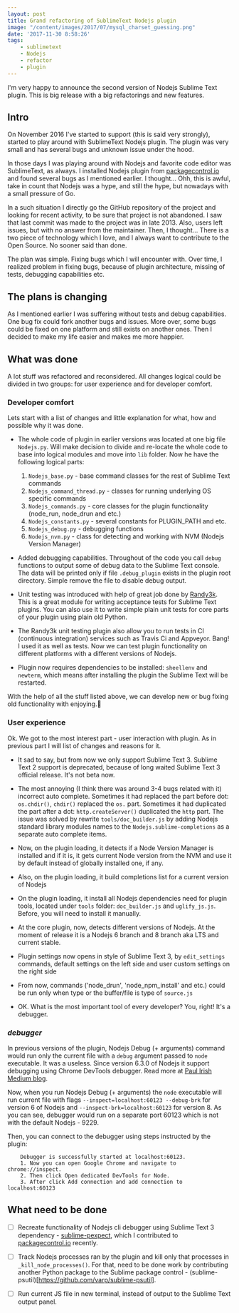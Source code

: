```yaml
---
layout: post
title: Grand refactoring of SublimeText Nodejs plugin
image: "/content/images/2017/07/mysql_charset_guessing.png"
date: '2017-11-30 8:58:26'
tags:
    - sublimetext
    - Nodejs
    - refactor
    - plugin
---
```


I'm very happy to announce the second version of Nodejs Sublime Text plugin. 
This is big release with a big refactorings and new features.

## Intro

On November 2016 I've started to support (this is said very strongly), 
started to play around with SublimeText Nodejs plugin. The plugin was very 
small and has several bugs and unknown issue under the hood.

In those days I was playing around with Nodejs and favorite code editor was 
SublimeText, as always. I installed Nodejs plugin from 
[packagecontrol.io](https://packagecontrol.io) and found several bugs as I 
mentioned earlier. I thought... Ohh, this is awful, take in count that Nodejs
was a hype, and still the hype, but nowadays with a small pressure of Go.

In a such situation I directly go the GitHub repository of the project and 
looking for recent activity, to be sure that project is not abandoned. I saw 
that last commit was made to the project was in late 2013. Also, users left 
issues, but with no answer from the maintainer. Then, I thought... There is a 
two piece of technology which I love, and I always want to contribute to the 
Open Source. No sooner said than done. 

The plan was simple. Fixing bugs which I will encounter with. Over time, I 
realized problem in fixing bugs, because of plugin architecture, missing of 
tests, debugging capabilities etc.

## The plans is changing

As I mentioned earlier I was suffering without tests and debug capabilities. 
One bug fix could fork another bugs and issues. More over, some bugs could be 
fixed on one platform and still exists on another ones. Then I decided to make 
my life easier and makes me more happier.

## What was done

A lot stuff was refactored and reconsidered. All changes logical could be 
divided in two groups: for user experience and for developer comfort.

### Developer comfort
Lets start with a list of changes and little explanation for what, how and 
possible why it was done.
- The whole code of plugin in earlier versions was located at one big file 
`Nodejs.py`. Will make decision to divide and re-locate the whole code to base 
into logical modules and move into `lib` folder. Now he have the following 
logical parts:
    1. `Nodejs_base.py` - base command classes for the rest of Sublime Text commands
    2. `Nodejs_command_thread.py` - classes for running underlying OS specific commands
    3. `Nodejs_commands.py` - core classes for the plugin functionality (node_run, node_drun and etc.)
    4. `Nodejs_constants.py` - several constants for PLUGIN_PATH and etc.
    5. `Nodejs_debug.py` - debugging functions
    6. `Nodejs_nvm.py` - class for detecting and working with NVM (Nodejs Version Manager)

- Added debugging capabilities. Throughout of the code you call `debug` functions 
to output some of debug data to the Sublime Text console. The data will be printed 
only if file `.debug_plugin` exists in the plugin root directory. Simple remove 
the file to disable debug output.

- Unit testing was introduced with help of great job done by [Randy3k](https://github.com/randy3k/UnitTesting).
This is a great module for writing acceptance tests for Sublime Text 
plugins. You can also use it to write simple plain unit tests for core parts 
of your plugin using plain old Python.

- The Randy3k unit testing plugin also allow you to run tests in CI (continuous 
integration) services such as Travis Ci and Appveyor. Bang! I used it as well as 
tests. Now we can test plugin functionality on different platforms with a 
different versions of Nodejs.

- Plugin now requires dependencies to be installed: `sheellenv` and `newterm`, 
which means after installing the plugin the Sublime Text will be restarted.

With the help of all the stuff listed above, we can develop new or bug fixing 
old functionality with enjoying.🕺

### User experience

Ok. We got to the most interest part - user interaction with plugin. As in 
previous part I will list of changes and reasons for it.
- It sad to say, but from now we only support Sublime Text 3. Sublime Text 2 
support is deprecated, because of long waited Sublime Text 3 official release.
It's not beta now.

- The most annoying (I think there was around 3-4 bugs related with it) incorrect 
auto complete. Sometimes it had replaced the part before dot: `os.chdir()`, 
`chdir()` replaced the `os.` part. Sometimes it had duplicated the part after a 
dot: `http.createServer()` duplicated the `http` part. The issue was solved by 
rewrite `tools/doc_builder.js` by adding Nodejs standard library modules names 
to the `Nodejs.sublime-completions` as a separate auto complete items.

- Now, on the plugin loading, it detects if a Node Version Manager is installed 
and if it is, it gets current Node version from the NVM and use it by default 
instead of globally installed one, if any.

- Also, on the plugin loading, it build completions list for a current version of 
Nodejs

- On the plugin loading, it install all Nodejs dependencies need for plugin tools, 
located under `tools` folder: `doc_builder.js` and `uglify_js.js`. Before, you 
will need to install it manually.

- At the core plugin, now, detects different versions of Nodejs. At the moment 
of release it is a Nodejs 6 branch and 8 branch aka LTS and current stable.

- Plugin settings now opens in style of Sublime Text 3, by `edit_settings` 
commands, default settings on the left side and user custom settings on the right 
side

- From now, commands ('node_drun', 'node_npm_install' and etc.) could be run only 
when type or the buffer/file is type of `source.js`

- OK. What is the most important tool of every developer? You, right! It's a debugger.

### *debugger* 

In previous versions of the plugin, Nodejs Debug (+ arguments)
command would run only the current file with a `debug` argument passed to `node` 
executable. It was a useless. Since version 6.3.0 of Nodejs it support debugging 
using Chrome DevTools debugger. Read more at [Paul Irish Medium blog](https://medium.com/@paul_irish/debugging-node-js-nightlies-with-chrome-devtools-7c4a1b95ae27).

Now, when you run Nodejs Debug (+ arguments) the `node` executable will run 
current file with flags `--inspect=localhost:60123 --debug-brk` for version 6 of 
Nodejs and `--inspect-brk=localhost:60123` for version 8. As you can see, debugger 
would run on a separate port 60123 which is not with the default Nodejs - 9229.

Then, you can connect to the debugger using steps instructed by the plugin:
```
    Debugger is successfully started at localhost:60123.
    1. Now you can open Google Chrome and navigate to chrome://inspect.
    2. Then click Open dedicated DevTools for Node. 
    3. After click Add connection and add connection to localhost:60123
```

## What need to be done

- [ ] Recreate functionality of Nodejs cli debugger using Sublime Text 3 dependency - 
[sublime-pexpect](https://github.com/varp/sublime-pexpect), which I contributed 
to [packagecontrol.io](packagecontrol.io) recently.

- [ ] Track Nodejs processes ran by the plugin and kill only that processes in 
`_kill_node_processes()`. For that, need to be done work by contributing another 
Python package to the Sublime package control - (sublime-psutil)[https://github.com/varp/sublime-psutil].

- [ ] Run current JS file in new terminal, instead of output to the Sublime Text 
output panel.